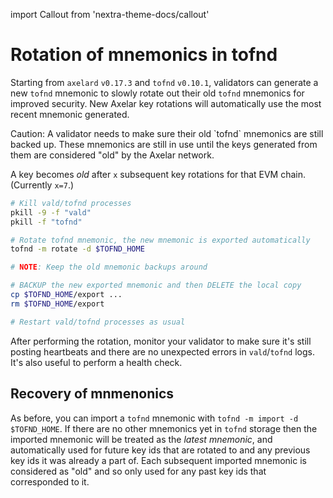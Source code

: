import Callout from 'nextra-theme-docs/callout'

# Rotation of mnemonics in tofnd

Starting from `axelard` `v0.17.3` and `tofnd` `v0.10.1`, validators can generate a new `tofnd` mnemonic
to slowly rotate out their old `tofnd` mnemonics for improved security.
New Axelar key rotations will automatically use the most recent mnemonic generated.

<Callout type="warning" emoji="⚠️">
  Caution: A validator needs to make sure their old `tofnd` mnemonics are still backed up.
  These mnemonics are still in use until the keys generated from them are considered "old" by the Axelar network.
</Callout>

A key becomes _old_ after `x` subsequent key rotations for that EVM chain. (Currently `x=7`.)

```bash
# Kill vald/tofnd processes
pkill -9 -f "vald"
pkill -f "tofnd"

# Rotate tofnd mnemonic, the new mnemonic is exported automatically
tofnd -m rotate -d $TOFND_HOME

# NOTE: Keep the old mnemonic backups around

# BACKUP the new exported mnemonic and then DELETE the local copy
cp $TOFND_HOME/export ...
rm $TOFND_HOME/export

# Restart vald/tofnd processes as usual
```

After performing the rotation, monitor your validator to make sure it's
still posting heartbeats and there are no unexpected errors in `vald`/`tofnd` logs.
It's also useful to perform a health check.

## Recovery of mnmenonics

As before, you can import a `tofnd` mnemonic with `tofnd -m import -d $TOFND_HOME`.
If there are no other mnemonics yet in `tofnd` storage then the imported mnemonic will be treated as the *latest mnemonic*, 
and automatically used for future key ids that are rotated to and any previous key ids it was already a part of.
Each subsequent imported mnemonic is considered as "old"
and so only used for any past key ids that corresponded to it.
